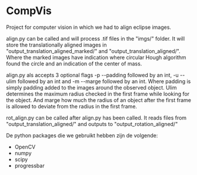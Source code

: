 # CompVis
Project for computer vision in which we had to align eclipse images.

align.py can be called and will process .tif files in the "imgs/" folder. It will store the translationally aligned images in "output_translation_aligned_marked/" and "output_translation_aligned/". Where the marked images have indication where circular Hough algorithm found the circle and an indication of the center of mass.

align.py als accepts 3 optional flags -p --padding followed by an int, -u --ulim followed by an int and -m --marge followed by an int. Where padding is simply padding added to the images around the observed object. Ulim determines the maximum radius checked in the first frame while looking for the object. And marge how much the radius of an object after the first frame is allowed to deviate from the radius in the first frame.


rot_align.py can be called after align.py has been called. It reads files from "output_translation_aligned/" and outputs to "output_rotation_aligned/"

De python packages die we gebruikt hebben zijn de volgende:
* OpenCV
* numpy
* scipy
* progressbar